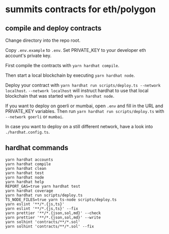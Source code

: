 # summits contracts for eth/polygon

## compile and deploy contracts
Change directory into the repo root. 

Copy `.env.example` to `.env`. 
Set PRIVATE_KEY to your developer eth account's private key. 


First compile the contracts with `yarn hardhat compile`. 

Then start a local blockchain by executing `yarn hardhat node`.

Deploy your contract with `yarn hardhat run scripts/deploy.ts --network localhost`. `--network localhost` will instruct hardhat to use that local blockchain that was started with `yarn hardhat node`. 

If you want to deploy on goerli or mumbai, open `.env` and fill in the URL and PRIVATE_KEY variables. Then run `yarn hardhat run scripts/deploy.ts` with `--network goerli` or `mumbai`. 

In case you want to deploy on a still different network, have a look into `./hardhat.config.ts`. 

## hardhat commands

```shell
yarn hardhat accounts
yarn hardhat compile
yarn hardhat clean
yarn hardhat test
yarn hardhat node
yarn hardhat help
REPORT_GAS=true yarn hardhat test
yarn hardhat coverage
yarn hardhat run scripts/deploy.ts
TS_NODE_FILES=true yarn ts-node scripts/deploy.ts
yarn eslint '**/*.{js,ts}'
yarn eslint '**/*.{js,ts}' --fix
yarn prettier '**/*.{json,sol,md}' --check
yarn prettier '**/*.{json,sol,md}' --write
yarn solhint 'contracts/**/*.sol'
yarn solhint 'contracts/**/*.sol' --fix
```

<!---
## Etherscan verification

To try out Etherscan verification, you first need to deploy a contract to an Ethereum network that's supported by Etherscan, such as Ropsten.

In this project, copy the .env.example file to a file named .env, and then edit it to fill in the details. Enter your Etherscan API key, your Ropsten node URL (eg from Alchemy), and the private key of the account which will send the deployment transaction. With a valid .env file in place, first deploy your contract:

```shell
hardhat run --network ropsten scripts/deploy.ts
```

Then, copy the deployment address and paste it in to replace `DEPLOYED_CONTRACT_ADDRESS` in this command:

```shell
yarn hardhat verify --network ropsten DEPLOYED_CONTRACT_ADDRESS "Hello, Hardhat!"
```

## Performance optimizations

For faster runs of your tests and scripts, consider skipping ts-node's type checking by setting the environment variable `TS_NODE_TRANSPILE_ONLY` to `1` in hardhat's environment. For more details see [the documentation](https://hardhat.org/guides/typescript.html#performance-optimizations).
-->
